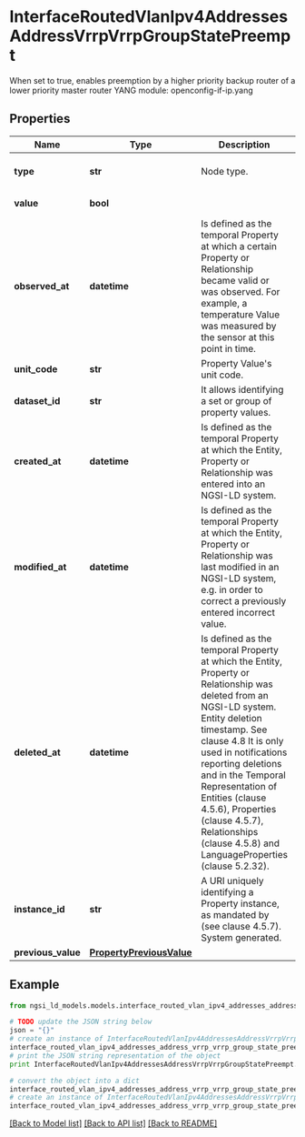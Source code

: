 # InterfaceRoutedVlanIpv4AddressesAddressVrrpVrrpGroupStatePreempt

When set to true, enables preemption by a higher priority backup router of a lower priority master router  YANG module: openconfig-if-ip.yang 

## Properties

Name | Type | Description | Notes
------------ | ------------- | ------------- | -------------
**type** | **str** | Node type.  | [optional] [default to 'Property']
**value** | **bool** |  | [default to True]
**observed_at** | **datetime** | Is defined as the temporal Property at which a certain Property or Relationship became valid or was observed. For example, a temperature Value was measured by the sensor at this point in time.  | [optional] 
**unit_code** | **str** | Property Value&#39;s unit code.  | [optional] 
**dataset_id** | **str** | It allows identifying a set or group of property values.  | [optional] 
**created_at** | **datetime** | Is defined as the temporal Property at which the Entity, Property or Relationship was entered into an NGSI-LD system.  | [optional] [readonly] 
**modified_at** | **datetime** | Is defined as the temporal Property at which the Entity, Property or Relationship was last modified in an NGSI-LD system, e.g. in order to correct a previously entered incorrect value.  | [optional] [readonly] 
**deleted_at** | **datetime** | Is defined as the temporal Property at which the Entity, Property or Relationship was deleted from an NGSI-LD system.  Entity deletion timestamp. See clause 4.8 It is only used in notifications reporting deletions and in the Temporal Representation of Entities (clause 4.5.6), Properties (clause 4.5.7), Relationships (clause 4.5.8) and LanguageProperties (clause 5.2.32).  | [optional] [readonly] 
**instance_id** | **str** | A URI uniquely identifying a Property instance, as mandated by (see clause 4.5.7). System generated.  | [optional] [readonly] 
**previous_value** | [**PropertyPreviousValue**](PropertyPreviousValue.md) |  | [optional] 

## Example

```python
from ngsi_ld_models.models.interface_routed_vlan_ipv4_addresses_address_vrrp_vrrp_group_state_preempt import InterfaceRoutedVlanIpv4AddressesAddressVrrpVrrpGroupStatePreempt

# TODO update the JSON string below
json = "{}"
# create an instance of InterfaceRoutedVlanIpv4AddressesAddressVrrpVrrpGroupStatePreempt from a JSON string
interface_routed_vlan_ipv4_addresses_address_vrrp_vrrp_group_state_preempt_instance = InterfaceRoutedVlanIpv4AddressesAddressVrrpVrrpGroupStatePreempt.from_json(json)
# print the JSON string representation of the object
print InterfaceRoutedVlanIpv4AddressesAddressVrrpVrrpGroupStatePreempt.to_json()

# convert the object into a dict
interface_routed_vlan_ipv4_addresses_address_vrrp_vrrp_group_state_preempt_dict = interface_routed_vlan_ipv4_addresses_address_vrrp_vrrp_group_state_preempt_instance.to_dict()
# create an instance of InterfaceRoutedVlanIpv4AddressesAddressVrrpVrrpGroupStatePreempt from a dict
interface_routed_vlan_ipv4_addresses_address_vrrp_vrrp_group_state_preempt_form_dict = interface_routed_vlan_ipv4_addresses_address_vrrp_vrrp_group_state_preempt.from_dict(interface_routed_vlan_ipv4_addresses_address_vrrp_vrrp_group_state_preempt_dict)
```
[[Back to Model list]](../README.md#documentation-for-models) [[Back to API list]](../README.md#documentation-for-api-endpoints) [[Back to README]](../README.md)



